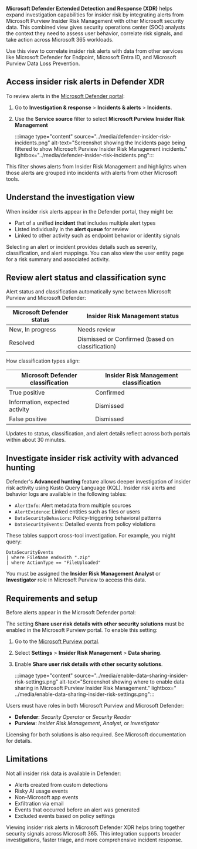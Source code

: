 **Microsoft Defender Extended Detection and Response (XDR)** helps expand investigation capabilities for insider risk by integrating alerts from Microsoft Purview Insider Risk Management with other Microsoft security data. This combined view gives security operations center (SOC) analysts the context they need to assess user behavior, correlate risk signals, and take action across Microsoft 365 workloads.

Use this view to correlate insider risk alerts with data from other services like Microsoft Defender for Endpoint, Microsoft Entra ID, and Microsoft Purview Data Loss Prevention.

## Access insider risk alerts in Defender XDR

To review alerts in the [Microsoft Defender portal](https://security.microsoft.com/?azure-portal=true):

1. Go to **Investigation & response** > **Incidents & alerts** > **Incidents**.
1. Use the **Service source** filter to select **Microsoft Purview Insider Risk Management**

   :::image type="content" source="../media/defender-insider-risk-incidents.png" alt-text="Screenshot showing the Incidents page being filtered to show Microsoft Purview Insider Risk Management incidents." lightbox="../media/defender-insider-risk-incidents.png":::

This filter shows alerts from Insider Risk Management and highlights when those alerts are grouped into incidents with alerts from other Microsoft tools.

## Understand the investigation view

When insider risk alerts appear in the Defender portal, they might be:

- Part of a unified **incident** that includes multiple alert types
- Listed individually in the **alert queue** for review
- Linked to other activity such as endpoint behavior or identity signals

Selecting an alert or incident provides details such as severity, classification, and alert mappings. You can also view the user entity page for a risk summary and associated activity.

## Review alert status and classification sync

Alert status and classification automatically sync between Microsoft Purview and Microsoft Defender:

| Microsoft Defender status | Insider Risk Management status |
|-----|-----|
| New, In progress | Needs review |
| Resolved | Dismissed or Confirmed (based on classification) |

How classification types align:

| Microsoft Defender classification | Insider Risk Management classification |
|-----|-----|
| True positive | Confirmed |
| Information, expected activity   | Dismissed |
| False positive | Dismissed |

Updates to status, classification, and alert details reflect across both portals within about 30 minutes.

## Investigate insider risk activity with advanced hunting

Defender's **Advanced hunting** feature allows deeper investigation of insider risk activity using Kusto Query Language (KQL). Insider risk alerts and behavior logs are available in the following tables:

- `AlertInfo`: Alert metadata from multiple sources
- `AlertEvidence`: Linked entities such as files or users
- `DataSecurityBehaviors`: Policy-triggering behavioral patterns
- `DataSecurityEvents`: Detailed events from policy violations

These tables support cross-tool investigation. For example, you might query:

```kusto
DataSecurityEvents
| where FileName endswith ".zip"
| where ActionType == "FileUploaded"
```

You must be assigned the **Insider Risk Management Analyst** or **Investigator** role in Microsoft Purview to access this data.

## Requirements and setup

Before alerts appear in the Microsoft Defender portal:

The setting **Share user risk details with other security solutions** must be enabled in the Microsoft Purview portal. To enable this setting:

1. Go to the [Microsoft Purview portal](https://purview.microsoft.com/?azure-portal=true).
1. Select **Settings** > **Insider Risk Management** > **Data sharing**.
1. Enable **Share user risk details with other security solutions**.

   :::image type="content" source="../media/enable-data-sharing-insider-risk-settings.png" alt-text="Screenshot showing where to enable data sharing in Microsoft Purview Insider Risk Management." lightbox=" ../media/enable-data-sharing-insider-risk-settings.png":::

Users must have roles in both Microsoft Purview and Microsoft Defender:

- **Defender**: _Security Operator_ or _Security Reader_
- **Purview**: _Insider Risk Management_, _Analyst_, or _Investigator_

Licensing for both solutions is also required. See Microsoft documentation for details.

## Limitations

Not all insider risk data is available in Defender:

- Alerts created from custom detections
- Risky AI usage events
- Non-Microsoft app events
- Exfiltration via email
- Events that occurred before an alert was generated
- Excluded events based on policy settings

Viewing insider risk alerts in Microsoft Defender XDR helps bring together security signals across Microsoft 365. This integration supports broader investigations, faster triage, and more comprehensive incident response.
